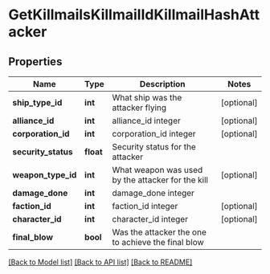 # GetKillmailsKillmailIdKillmailHashAttacker

## Properties
Name | Type | Description | Notes
------------ | ------------- | ------------- | -------------
**ship_type_id** | **int** | What ship was the attacker flying | [optional] 
**alliance_id** | **int** | alliance_id integer | [optional] 
**corporation_id** | **int** | corporation_id integer | [optional] 
**security_status** | **float** | Security status for the attacker | 
**weapon_type_id** | **int** | What weapon was used by the attacker for the kill | [optional] 
**damage_done** | **int** | damage_done integer | 
**faction_id** | **int** | faction_id integer | [optional] 
**character_id** | **int** | character_id integer | [optional] 
**final_blow** | **bool** | Was the attacker the one to achieve the final blow | 

[[Back to Model list]](../README.md#documentation-for-models) [[Back to API list]](../README.md#documentation-for-api-endpoints) [[Back to README]](../README.md)


